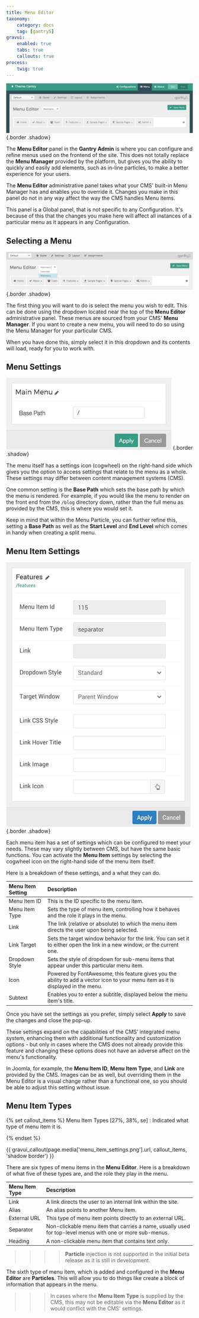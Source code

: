 ```yaml
---
title: Menu Editor
taxonomy:
    category: docs
    tag: [gantry5]
gravui:
    enabled: true
    tabs: true
    callouts: true
process:
    twig: true
---
```


![Menu](menu.png) {.border .shadow}

The **Menu Editor** panel in the **Gantry Admin** is where you can configure and refine menus used on the frontend of the site. This does not totally replace the **Menu Manager** provided by the platform, but gives you the ability to quickly and easily add elements, such as in-line particles, to make a better experience for your users.

The **Menu Editor** administrative panel takes what your CMS' built-in Menu Manager has and enables you to override it. Changes you make in this panel do not in any way affect the way the CMS handles Menu items.

This panel is a Global panel, that is not specific to any Configuration. It's because of this that the changes you make here will affect all instances of a particular menu as it appears in any Configuration.

Selecting a Menu
-----

![Selecting a Menu](selecting_a_menu.png) {.border .shadow}

The first thing you will want to do is select the menu you wish to edit. This can be done using the dropdown located near the top of the **Menu Editor** administrative panel. These menus are sourced from your CMS' **Menu Manager**. If you want to create a new menu, you will need to do so using the Menu Manager for your particular CMS.

When you have done this, simply select it in this dropdown and its contents will load, ready for you to work with.

Menu Settings
-----

![Menu Settings](menu_settings.png) {.border .shadow}

The menu itself has a settings icon (cogwheel) on the right-hand side which gives you the option to access settings that relate to the menu as a whole. These settings may differ between content management systems (CMS).

One common setting is the **Base Path** which sets the base path by which the menu is rendered. For example, if you would like the menu to render on the front end from the `/blog` directory down, rather than the full menu as provided by the CMS, this is where you would set it.

Keep in mind that within the Menu Particle, you can further refine this, setting a **Base Path** as well as the **Start Level** and **End Level** which comes in handy when creating a split menu.

Menu Item Settings
-----

![Menu Item Settings](menu_item_settings.png) {.border .shadow}

Each menu item has a set of settings which can be configured to meet your needs. These may vary slightly between CMS, but have the same basic functions. You can activate the **Menu Item** settings by selecting the cogwheel icon on the right-hand side of the menu item itself.

Here is a breakdown of these settings, and a what they can do.

| Menu Item Setting | Description                                                                                                                       |
| :-----            | :-----                                                                                                                            |
| Menu Item ID      | This is the ID specific to the menu item.                                                                                         |
| Menu Item Type    | Sets the type of menu item, controlling how it behaves and the role it plays in the menu.                                         |
| Link              | The link (relative or absolute) to which the menu item directs the user upon being selected.                                      |
| Link Target       | Sets the target window behavior for the link. You can set it to either open the link in a new window, or the current one.         |
| Dropdown Style    | Sets the style of dropdown for sub-menu items that appear under this particular menu item.                                        |
| Icon              | Powered by FontAwesome, this feature gives you the ability to add a vector icon to your menu item as it is displayed in the menu. |
| Subtext           | Enables you to enter a subtitle, displayed below the menu item's title.                                                           |

Once you have set the settings as you prefer, simply select **Apply** to save the changes and close the pop-up.

These settings expand on the capabilities of the CMS’ integrated menu system, enhancing them with additional functionality and customization options - but only in cases where the CMS does not already provide this feature and changing these options does not have an adverse affect on the menu's functionality. 

In Joomla, for example, the **Menu Item ID**, **Menu Item Type**, and **Link** are provided by the CMS. Images can be as well, but overriding them in the Menu Editor is a visual change rather than a functional one, so you should be able to adjust this setting without issue.

Menu Item Types
-----

{% set callout_items %}
Menu Item Types [27%, 38%, se]
    : Indicated what type of menu item it is.

{% endset %}

{{ gravui_callout(page.media['menu_item_settings.png'].url, callout_items, 'shadow border') }}

There are six types of menu items in the **Menu Editor**. Here is a breakdown of what five of these types are, and the role they play in the menu.

| Menu Item Type | Description                                                                                               |
| :-----         | :-----                                                                                                    |
| Link           | A link directs the user to an internal link within the site.                                              |
| Alias          | An alias points to another Menu item.                                                                     |
| External URL   | This type of menu item points directly to an external URL.                                                |
| Separator      | Non-clickable menu item that carries a name, usually used for top-level menus with one or more sub-menus. |
| Heading        | A non-clickable menu item that contains text only.                                                        |

>>>> **Particle** injection is not supported in the initial beta release as it is still in development.

The sixth type of menu item, which is added and configured in the **Menu Editor** are **Particles**. This will allow you to do things like create a block of information that appears in the menu.

>>> In cases where the **Menu Item Type** is supplied by the CMS, this may not be editable via the **Menu Editor** as it would conflict with the CMS' settings.

